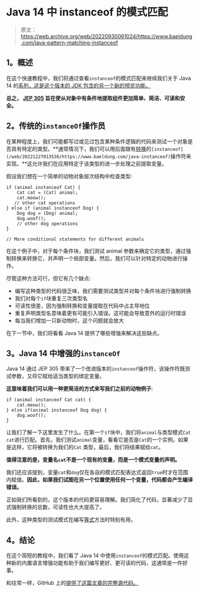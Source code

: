 # Java 14 中 instanceof 的模式匹配

> 原文：<https://web.archive.org/web/20220930061024/https://www.baeldung.com/java-pattern-matching-instanceof>

## **1。概述**

在这个快速教程中，我们将通过查看`instanceof`的模式匹配来继续我们关于 Java 14 的[系列，这是这个版本的 JDK 包含的另一个新的预览功能。](/web/20221227013536/https://www.baeldung.com/tag/java-14/)

**总之， [JEP 305](https://web.archive.org/web/20221227013536/https://openjdk.java.net/jeps/305) 旨在使从对象中有条件地提取组件更加简单、简洁、可读和安全。**

## **2。传统的`instanceOf`操作员**

在某种程度上，我们可能都写过或见过包含某种条件逻辑的代码来测试一个对象是否具有特定的类型。**通常情况下，我们可以用后面跟有[转换](/web/20221227013536/https://www.baeldung.com/java-type-casting)的`[instanceof](/web/20221227013536/https://www.baeldung.com/java-instanceof)`操作符来实现。**这允许我们在应用特定于该类型的进一步处理之前提取变量。

假设我们想在一个简单的动物对象层次结构中检查类型:

```
if (animal instanceof Cat) {
    Cat cat = (Cat) animal;
    cat.meow();
   // other cat operations
} else if (animal instanceof Dog) {
    Dog dog = (Dog) animal;
    dog.woof();
    // other dog operations
}

// More conditional statements for different animals
```

在这个例子中，对于每个条件块，我们测试 animal 参数来确定它的类型，通过强制转换来转换它，并声明一个局部变量。然后，我们可以针对特定的动物进行操作。

尽管这种方法可行，但它有几个缺点:

*   编写这种类型的代码很乏味，我们需要测试类型并对每个条件块进行强制转换
*   我们对每个`if`块重复三次类型名
*   可读性很差，因为强制转换和变量提取在代码中占主导地位
*   重复声明类型名意味着更有可能引入错误。这可能会导致意外的运行时错误
*   每当我们增加一只新动物时，这个问题就会放大

在下一节中，我们将看看 Java 14 提供了哪些增强来解决这些缺点。

## **3。Java 14 中增强的`instanceOf`**

Java 14 通过 JEP 305 带来了一个改进版本的`instanceof`操作符，该操作符既测试参数，又将它赋给适当类型的绑定变量。

**这意味着我们可以用一种更简洁的方式来写我们之前的动物例子**:

```
if (animal instanceof Cat cat) {
    cat.meow();
} else if(animal instanceof Dog dog) {
    dog.woof();
}
```

让我们了解一下这里发生了什么。在第一个`if`块中，我们将`animal`与类型模式`Cat cat`进行匹配。首先，我们测试`animal`变量，看看它是否是`Cat`的一个实例。如果是这样，它将被转换为我们的`Cat` 类型，最后，我们将结果赋给`cat`。

**值得注意的是，变量名`cat`不是一个现有的变量，而是一个模式变量的声明。**

我们还应该提到，变量`cat`和`dog`仅在各自的模式匹配表达式返回`true`时才在范围内赋值。**因此，如果我们试图在另一个位置使用任何一个变量，代码都会产生编译错误。**

正如我们所看到的，这个版本的代码更容易理解。我们简化了代码，显著减少了显式强制转换的总数，可读性也大大提高了。

此外，这种类型的测试模式在编写[等式](/web/20221227013536/https://www.baeldung.com/java-equals-hashcode-contracts)方法时特别有用。

## **4。结论**

在这个简短的教程中，我们看了 Java 14 中使用`instanceof`的模式匹配。使用这种新的内置语言增强功能有助于我们编写更好、更可读的代码，这通常是一件好事。

和往常一样，GitHub 上的[提供了这篇文章的完整源代码。](https://web.archive.org/web/20221227013536/https://github.com/eugenp/tutorials/tree/master/core-java-modules/core-java-14)